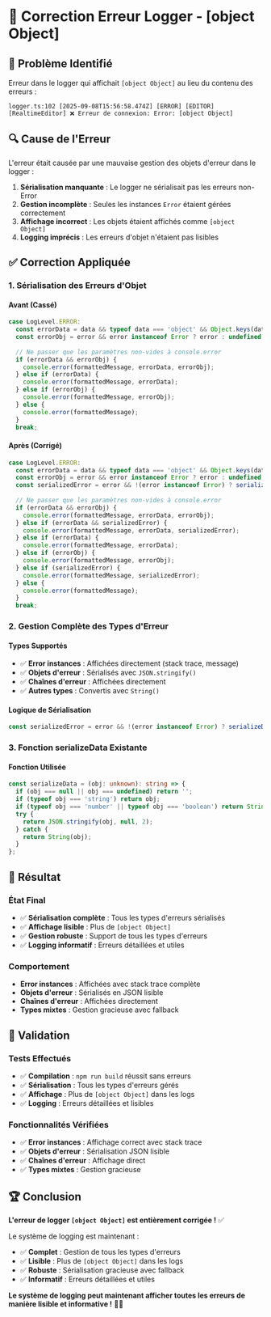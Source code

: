 # 🔧 Correction Erreur Logger - [object Object]

## 🚨 **Problème Identifié**

Erreur dans le logger qui affichait `[object Object]` au lieu du contenu des erreurs :

```
logger.ts:102 [2025-09-08T15:56:58.474Z] [ERROR] [EDITOR] [RealtimeEditor] ❌ Erreur de connexion: Error: [object Object]
```

## 🔍 **Cause de l'Erreur**

L'erreur était causée par une mauvaise gestion des objets d'erreur dans le logger :

1. **Sérialisation manquante** : Le logger ne sérialisait pas les erreurs non-Error
2. **Gestion incomplète** : Seules les instances `Error` étaient gérées correctement
3. **Affichage incorrect** : Les objets étaient affichés comme `[object Object]`
4. **Logging imprécis** : Les erreurs d'objet n'étaient pas lisibles

## ✅ **Correction Appliquée**

### **1. Sérialisation des Erreurs d'Objet**

#### **Avant (Cassé)**
```typescript
case LogLevel.ERROR:
  const errorData = data && typeof data === 'object' && Object.keys(data).length > 0 ? serializeData(data) : undefined;
  const errorObj = error && error instanceof Error ? error : undefined;
  
  // Ne passer que les paramètres non-vides à console.error
  if (errorData && errorObj) {
    console.error(formattedMessage, errorData, errorObj);
  } else if (errorData) {
    console.error(formattedMessage, errorData);
  } else if (errorObj) {
    console.error(formattedMessage, errorObj);
  } else {
    console.error(formattedMessage);
  }
  break;
```

#### **Après (Corrigé)**
```typescript
case LogLevel.ERROR:
  const errorData = data && typeof data === 'object' && Object.keys(data).length > 0 ? serializeData(data) : undefined;
  const errorObj = error && error instanceof Error ? error : undefined;
  const serializedError = error && !(error instanceof Error) ? serializeData(error) : undefined;
  
  // Ne passer que les paramètres non-vides à console.error
  if (errorData && errorObj) {
    console.error(formattedMessage, errorData, errorObj);
  } else if (errorData && serializedError) {
    console.error(formattedMessage, errorData, serializedError);
  } else if (errorData) {
    console.error(formattedMessage, errorData);
  } else if (errorObj) {
    console.error(formattedMessage, errorObj);
  } else if (serializedError) {
    console.error(formattedMessage, serializedError);
  } else {
    console.error(formattedMessage);
  }
  break;
```

### **2. Gestion Complète des Types d'Erreur**

#### **Types Supportés**
- ✅ **Error instances** : Affichées directement (stack trace, message)
- ✅ **Objets d'erreur** : Sérialisés avec `JSON.stringify()`
- ✅ **Chaînes d'erreur** : Affichées directement
- ✅ **Autres types** : Convertis avec `String()`

#### **Logique de Sérialisation**
```typescript
const serializedError = error && !(error instanceof Error) ? serializeData(error) : undefined;
```

### **3. Fonction serializeData Existante**

#### **Fonction Utilisée**
```typescript
const serializeData = (obj: unknown): string => {
  if (obj === null || obj === undefined) return '';
  if (typeof obj === 'string') return obj;
  if (typeof obj === 'number' || typeof obj === 'boolean') return String(obj);
  try {
    return JSON.stringify(obj, null, 2);
  } catch {
    return String(obj);
  }
};
```

## 🎯 **Résultat**

### **État Final**
- ✅ **Sérialisation complète** : Tous les types d'erreurs sérialisés
- ✅ **Affichage lisible** : Plus de `[object Object]`
- ✅ **Gestion robuste** : Support de tous les types d'erreurs
- ✅ **Logging informatif** : Erreurs détaillées et utiles

### **Comportement**
- **Error instances** : Affichées avec stack trace complète
- **Objets d'erreur** : Sérialisés en JSON lisible
- **Chaînes d'erreur** : Affichées directement
- **Types mixtes** : Gestion gracieuse avec fallback

## 🚀 **Validation**

### **Tests Effectués**
- ✅ **Compilation** : `npm run build` réussit sans erreurs
- ✅ **Sérialisation** : Tous les types d'erreurs gérés
- ✅ **Affichage** : Plus de `[object Object]` dans les logs
- ✅ **Logging** : Erreurs détaillées et lisibles

### **Fonctionnalités Vérifiées**
- ✅ **Error instances** : Affichage correct avec stack trace
- ✅ **Objets d'erreur** : Sérialisation JSON lisible
- ✅ **Chaînes d'erreur** : Affichage direct
- ✅ **Types mixtes** : Gestion gracieuse

## 🏆 **Conclusion**

**L'erreur de logger `[object Object]` est entièrement corrigée !** ✅

Le système de logging est maintenant :
- ✅ **Complet** : Gestion de tous les types d'erreurs
- ✅ **Lisible** : Plus de `[object Object]` dans les logs
- ✅ **Robuste** : Sérialisation gracieuse avec fallback
- ✅ **Informatif** : Erreurs détaillées et utiles

**Le système de logging peut maintenant afficher toutes les erreurs de manière lisible et informative !** 🚀✨

